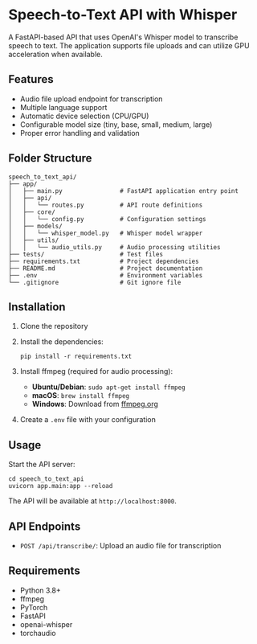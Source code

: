 # Speech-to-Text API with Whisper

A FastAPI-based API that uses OpenAI's Whisper model to transcribe speech to text. The application supports file uploads and can utilize GPU acceleration when available.

## Features

- Audio file upload endpoint for transcription
- Multiple language support
- Automatic device selection (CPU/GPU)
- Configurable model size (tiny, base, small, medium, large)
- Proper error handling and validation

## Folder Structure

```
speech_to_text_api/
├── app/
│   ├── main.py                # FastAPI application entry point
│   ├── api/
│   │   └── routes.py          # API route definitions
│   ├── core/
│   │   └── config.py          # Configuration settings
│   ├── models/
│   │   └── whisper_model.py   # Whisper model wrapper
│   ├── utils/
│   │   └── audio_utils.py     # Audio processing utilities
├── tests/                     # Test files
├── requirements.txt           # Project dependencies
├── README.md                  # Project documentation
├── .env                       # Environment variables
└── .gitignore                 # Git ignore file
```

## Installation

1. Clone the repository
2. Install the dependencies:
   ```
   pip install -r requirements.txt
   ```
3. Install ffmpeg (required for audio processing):
   - **Ubuntu/Debian**: `sudo apt-get install ffmpeg`
   - **macOS**: `brew install ffmpeg`
   - **Windows**: Download from [ffmpeg.org](https://ffmpeg.org/download.html)

4. Create a `.env` file with your configuration

## Usage

Start the API server:

```
cd speech_to_text_api
uvicorn app.main:app --reload
```

The API will be available at `http://localhost:8000`.

## API Endpoints

- `POST /api/transcribe/`: Upload an audio file for transcription

## Requirements

- Python 3.8+
- ffmpeg
- PyTorch
- FastAPI
- openai-whisper
- torchaudio
